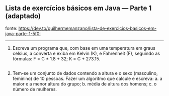 ## Lista de exercícios básicos em Java — Parte 1 (adaptado)
fonte: https://dev.to/guilhermemanzano/lista-de-exercicios-basicos-em-java-parte-1-5f0l

----------------------------------------------------------------------------------------

 1. Escreva um programa que, com base em uma temperatura em graus celsius, a converta e exiba em Kelvin (K), e Fahrenheit (F), seguindo as fórmulas: F = C * 1.8 + 32; K = C + 273.15.

##

2. Tem-se um conjunto de dados contendo a altura e o sexo (masculino, feminino) de 10 pessoas. Fazer um algoritmo que calcule e escreva:
a. a maior e a menor altura do grupo;
b. média de altura dos homens;
c. o número de mulheres.
